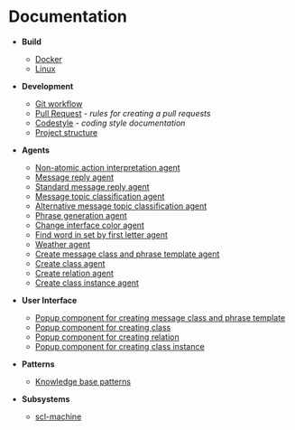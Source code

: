 # Documentation

- **Build**
    * [Docker](build/docker-build.md)
    * [Linux](build/linux-build.md)
   
- **Development**
    * [Git workflow](dev/git-workflow.md)
    * [Pull Request](dev/pr.md) - *rules for creating a pull requests*
    * [Codestyle](dev/codestyle.md) - *coding style documentation*
    * [Project structure](dev/project_structure.md)
    
- **Agents**
    * [Non-atomic action interpretation agent](agents/nonAtomicActionInterpretationAgent.md)
    * [Message reply agent](agents/messageReplyAgent.md)
    * [Standard message reply agent](agents/standardMessageReplyAgent.md)
    * [Message topic classification agent](agents/messageTopicClassificationAgent.md)
    * [Alternative message topic classification agent](agents/alternativeMessageTopicClassificationAgent.md)
    * [Phrase generation agent](agents/phraseGenerationAgent.md)
    * [Change interface color agent](agents/changeInterfaceColorAgent.md)
    * [Find word in set by first letter agent](agents/findWordInSetByFirstLetter.md)
    * [Weather agent](agents/weatherAgent.md)
    * [Create message class and phrase template agent](agents/createMessageClassAndPhraseTemplateAgent.md)
    * [Create class agent](agents/CreateClassAgent.md)
    * [Create relation agent](agents/createRelationAgent.md)
    * [Create class instance agent](agents/createClassInstanceAgent.md)

- **User Interface**
    * [Popup component for creating message class and phrase template](ui/popupComponentForCreatingMessageClassAndPhraseTemplate.md) 
    * [Popup component for creating class](ui/popupCreateClass.md)
    * [Popup component for creating relation](ui/popupCreateRelation.md)
    * [Popup component for creating class instance](ui/popupCreateClassInstance.md)

- **Patterns**
    * [Knowledge base patterns](patterns/kb-patterns.md)

- **Subsystems**
    * [scl-machine](subsystems/scl-machine.md)
